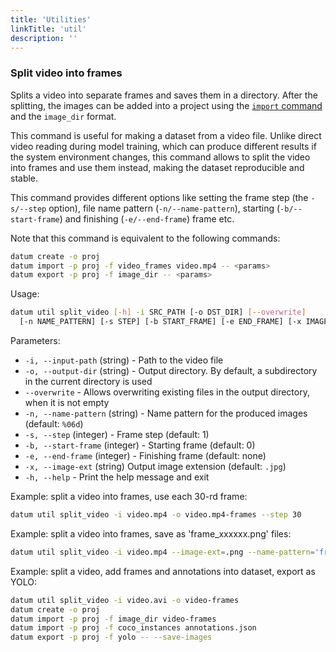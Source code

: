 ```yaml
---
title: 'Utilities'
linkTitle: 'util'
description: ''
---
```


<a id="split-video"></a>
### Split video into frames

Splits a video into separate frames and saves them in a directory.
After the splitting, the images can be added into a project using
the [`import` command](../sources/#source-import) and the `image_dir` format.

This command is useful for making a dataset from a video file.
Unlike direct video reading during model training, which can produce
different results if the system environment changes, this command
allows to split the video into frames and use them instead, making
the dataset reproducible and stable.

This command provides different options like setting the frame step
(the `-s/--step` option), file name pattern (`-n/--name-pattern`),
starting (`-b/--start-frame`) and finishing (`-e/--end-frame`) frame etc.

Note that this command is equivalent to the following commands:
```bash
datum create -o proj
datum import -p proj -f video_frames video.mp4 -- <params>
datum export -p proj -f image_dir -- <params>
```

Usage:

``` bash
datum util split_video [-h] -i SRC_PATH [-o DST_DIR] [--overwrite]
  [-n NAME_PATTERN] [-s STEP] [-b START_FRAME] [-e END_FRAME] [-x IMAGE_EXT]
```

Parameters:
- `-i, --input-path` (string) - Path to the video file
- `-o, --output-dir` (string) - Output directory. By default, a subdirectory
  in the current directory is used
- `--overwrite` - Allows overwriting existing files in the output directory,
  when it is not empty
- `-n, --name-pattern` (string) - Name pattern for the produced
  images (default: `%06d`)
- `-s, --step` (integer) - Frame step (default: 1)
- `-b, --start-frame` (integer) - Starting frame (default: 0)
- `-e, --end-frame` (integer) - Finishing frame (default: none)
- `-x, --image-ext` (string) Output image extension (default: `.jpg`)
- `-h, --help` - Print the help message and exit

Example: split a video into frames, use each 30-rd frame:
```bash
datum util split_video -i video.mp4 -o video.mp4-frames --step 30
```

Example: split a video into frames, save as 'frame_xxxxxx.png' files:
```bash
datum util split_video -i video.mp4 --image-ext=.png --name-pattern='frame_%%06d'
```

Example: split a video, add frames and annotations into dataset, export as YOLO:
```bash
datum util split_video -i video.avi -o video-frames
datum create -o proj
datum import -p proj -f image_dir video-frames
datum import -p proj -f coco_instances annotations.json
datum export -p proj -f yolo -- --save-images
```
